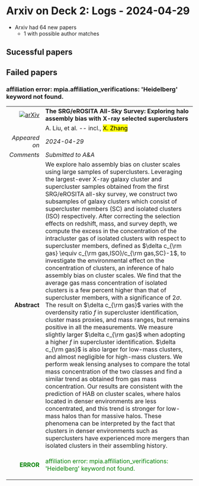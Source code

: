 # Arxiv on Deck 2: Logs - 2024-04-29

* Arxiv had 64 new papers
    * 1 with possible author matches

## Sucessful papers

## Failed papers

### affiliation error: mpia.affiliation_verifications: 'Heidelberg' keyword not found. 


|||
|---:|:---|
| [![arXiv](https://img.shields.io/badge/arXiv-arXiv:2404.17345-b31b1b.svg)](https://arxiv.org/abs/arXiv:2404.17345) | **The SRG/eROSITA All-Sky Survey: Exploring halo assembly bias with X-ray  selected superclusters**  |
|| A. Liu, et al. -- incl., <mark>X. Zhang</mark> |
|*Appeared on*| *2024-04-29*|
|*Comments*| *Submitted to A&A*|
|**Abstract**| We explore halo assembly bias on cluster scales using large samples of superclusters. Leveraging the largest-ever X-ray galaxy cluster and supercluster samples obtained from the first SRG/eROSITA all-sky survey, we construct two subsamples of galaxy clusters which consist of supercluster members (SC) and isolated clusters (ISO) respectively. After correcting the selection effects on redshift, mass, and survey depth, we compute the excess in the concentration of the intracluster gas of isolated clusters with respect to supercluster members, defined as $\delta c_{\rm gas} \equiv c_{\rm gas,ISO}/c_{\rm gas,SC}-1$, to investigate the environmental effect on the concentration of clusters, an inference of halo assembly bias on cluster scales. We find that the average gas mass concentration of isolated clusters is a few percent higher than that of supercluster members, with a significance of $2\sigma$. The result on $\delta c_{\rm gas}$ varies with the overdensity ratio $f$ in supercluster identification, cluster mass proxies, and mass ranges, but remains positive in all the measurements. We measure slightly larger $\delta c_{\rm gas}$ when adopting a higher $f$ in supercluster identification. $\delta c_{\rm gas}$ is also larger for low-mass clusters, and almost negligible for high-mass clusters. We perform weak lensing analyses to compare the total mass concentration of the two classes and find a similar trend as obtained from gas mass concentration. Our results are consistent with the prediction of HAB on cluster scales, where halos located in denser environments are less concentrated, and this trend is stronger for low-mass halos than for massive halos. These phenomena can be interpreted by the fact that clusters in denser environments such as superclusters have experienced more mergers than isolated clusters in their assembling history. |
|<p style="color:green"> **ERROR** </p>| <p style="color:green">affiliation error: mpia.affiliation_verifications: 'Heidelberg' keyword not found.</p> |

